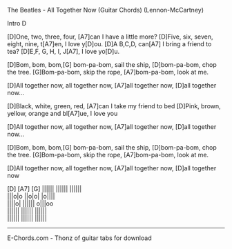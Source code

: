 The Beatles - All Together Now (Guitar Chords)
(Lennon-McCartney)

Intro D 

[D]One, two, three, four, [A7]can I have a little more? 
[D]Five, six, seven, eight, nine, t[A7]en, I love y[D]ou. 
[D]A B,C,D, can[A7] I bring a friend to tea? 
[D]E,F, G, H, I, J[A7], I love yo[D]u. 

[D]Bom, bom, bom,[G] bom-pa-bom, sail the ship, [D]bom-pa-bom, chop the tree. 
[G]Bom-pa-bom, skip the rope, [A7]bom-pa-bom, look at me. 

[D]All together now, all together now, [A7]all together now, [D]all together now...

[D]Black, white, green, red, [A7]can I take my friend to bed 
[D]Pink, brown, yellow, orange and bl[A7]ue, I love you 

[D]All together now, all together now, [A7]all together now, [D]all together now...

[D]Bom, bom, bom,[G] bom-pa-bom, sail the ship, [D]bom-pa-bom, chop the tree. 
[G]Bom-pa-bom, skip the rope, [A7]bom-pa-bom, look at me. 

[D]All together now, all together now, [A7]all together now, [D]all together now

[D] [A7] [G] 
  ||||||       ||||||       ||||||     
  |||o|o       ||o|o|       |o||||     
  ||||o|       ||||||       o|||oo     
  ||||||       ||||||       ||||||     
  ||||||       ||||||       ||||||     





________________________________________________
E-Chords.com - Thonz of guitar tabs for download


